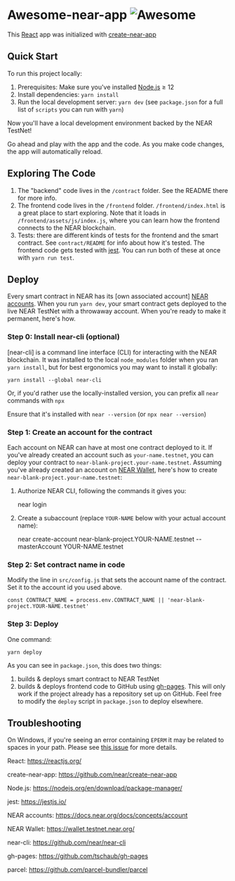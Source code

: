 # Awesome-near-app ![Awesome](https://cdn.rawgit.com/sindresorhus/awesome/d7305f38d29fed78fa85652e3a63e154dd8e8829/media/badge.svg)

This [React](https://reactjs.org/) app was initialized with [create-near-app](https://github.com/near/create-near-app)

## Quick Start

To run this project locally:

1. Prerequisites: Make sure you've installed [Node.js](https://nodejs.org/en/download/package-manager/) ≥ 12
2. Install dependencies: `yarn install`
3. Run the local development server: `yarn dev` (see `package.json` for a
   full list of `scripts` you can run with `yarn`)

Now you'll have a local development environment backed by the NEAR TestNet!

Go ahead and play with the app and the code. As you make code changes, the app will automatically reload.

## Exploring The Code

1. The "backend" code lives in the `/contract` folder. See the README there for
   more info.
2. The frontend code lives in the `/frontend` folder. `/frontend/index.html` is a great
   place to start exploring. Note that it loads in `/frontend/assets/js/index.js`, where you
   can learn how the frontend connects to the NEAR blockchain.
3. Tests: there are different kinds of tests for the frontend and the smart
   contract. See `contract/README` for info about how it's tested. The frontend
   code gets tested with [jest](https://jestjs.io/). You can run both of these at once with `yarn run test`.

## Deploy

Every smart contract in NEAR has its [own associated account] [NEAR accounts](https://docs.near.org/docs/concepts/account). When you run `yarn dev`, your smart contract gets deployed to the live NEAR TestNet with a throwaway account. When you're ready to make it permanent, here's how.

### Step 0: Install near-cli (optional)

[near-cli] is a command line interface (CLI) for interacting with the NEAR blockchain. It was installed to the local `node_modules` folder when you ran `yarn install`, but for best ergonomics you may want to install it globally:

    yarn install --global near-cli

Or, if you'd rather use the locally-installed version, you can prefix all `near` commands with `npx`

Ensure that it's installed with `near --version` (or `npx near --version`)

### Step 1: Create an account for the contract

Each account on NEAR can have at most one contract deployed to it. If you've already created an account such as `your-name.testnet`, you can deploy your contract to `near-blank-project.your-name.testnet`. Assuming you've already created an account on [NEAR Wallet](https://wallet.testnet.near.org/), here's how to create `near-blank-project.your-name.testnet`:

1. Authorize NEAR CLI, following the commands it gives you:

   near login

2. Create a subaccount (replace `YOUR-NAME` below with your actual account name):

   near create-account near-blank-project.YOUR-NAME.testnet --masterAccount YOUR-NAME.testnet

### Step 2: Set contract name in code

Modify the line in `src/config.js` that sets the account name of the contract. Set it to the account id you used above.

    const CONTRACT_NAME = process.env.CONTRACT_NAME || 'near-blank-project.YOUR-NAME.testnet'

### Step 3: Deploy

One command:

    yarn deploy

As you can see in `package.json`, this does two things:

1. builds & deploys smart contract to NEAR TestNet
2. builds & deploys frontend code to GitHub using [gh-pages](https://github.com/tschaub/gh-pages). This will only work if the project already has a repository set up on GitHub. Feel free to modify the `deploy` script in `package.json` to deploy elsewhere.

## Troubleshooting

On Windows, if you're seeing an error containing `EPERM` it may be related to spaces in your path. Please see [this issue](https://github.com/zkat/npx/issues/209) for more details.

React: https://reactjs.org/

create-near-app: https://github.com/near/create-near-app

Node.js: https://nodejs.org/en/download/package-manager/

jest: https://jestjs.io/

NEAR accounts: https://docs.near.org/docs/concepts/account

NEAR Wallet: https://wallet.testnet.near.org/

near-cli: https://github.com/near/near-cli

gh-pages: https://github.com/tschaub/gh-pages

parcel: https://github.com/parcel-bundler/parcel
